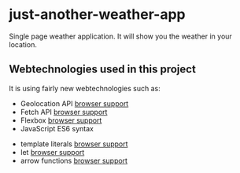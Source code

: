 # just-another-weather-app

Single page weather application. It will show you the weather in your location.

## Webtechnologies used in this project

It is using fairly new webtechnologies such as: 
 * Geolocation API [browser support](https://caniuse.com/#search=geolocation)
 * Fetch API [browser support](https://caniuse.com/#feat=fetch)
 * Flexbox [browser support](https://caniuse.com/#search=flexbox)
 * JavaScript ES6 syntax
  - template literals [browser support](https://caniuse.com/#search=template%20literals)
  - let [browser support](https://caniuse.com/#feat=let)
  - arrow functions [browser support](https://caniuse.com/#feat=arrow-functions)
